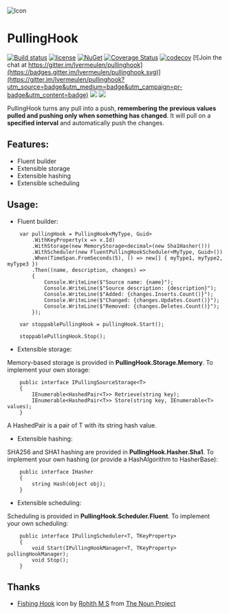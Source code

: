 ![Icon](http://i.imgur.com/GhA9WY5.png?1) 
# PullingHook 
[![Build status](https://ci.appveyor.com/api/projects/status/jhwpf0x1f3eo7x3r?svg=true)](https://ci.appveyor.com/project/lvermeulen/pullinghook) [![license](https://img.shields.io/github/license/lvermeulen/pullinghook.svg?maxAge=2592000)](https://github.com/lvermeulen/pullinghook/blob/master/LICENSE) [![NuGet](https://img.shields.io/nuget/vpre/pullinghook.svg?maxAge=2592000)](https://www.nuget.org/packages/pullinghook/) [![Coverage Status](https://coveralls.io/repos/github/lvermeulen/PullingHook/badge.svg?branch=master)](https://coveralls.io/github/lvermeulen/PullingHook?branch=master) [![codecov](https://codecov.io/gh/lvermeulen/pullinghook/branch/master/graph/badge.svg)](https://codecov.io/gh/lvermeulen/pullinghook)
 [![Join the chat at https://gitter.im/lvermeulen/pullinghook](https://badges.gitter.im/lvermeulen/pullinghook.svg)](https://gitter.im/lvermeulen/pullinghook?utm_source=badge&utm_medium=badge&utm_campaign=pr-badge&utm_content=badge) ![](https://img.shields.io/badge/.net-4.5.2-yellowgreen.svg) ![](https://img.shields.io/badge/netstandard-1.4-yellowgreen.svg)

PullingHook turns any pull into a push, **remembering the previous values pulled and pushing only when something has changed**. It will pull on a **specified interval** and automatically push the changes.

## Features:
* Fluent builder
* Extensible storage
* Extensible hashing
* Extensible scheduling

## Usage:

* Fluent builder:
~~~~
    var pullingHook = PullingHook<MyType, Guid>
        .WithKeyProperty(x => x.Id)
        .WithStorage(new MemoryStorage<decimal>(new Sha1Hasher()))
        .WithScheduler(new FluentPullingHookScheduler<MyType, Guid>())
        .When(TimeSpan.FromSeconds(5), () => new[] { myType1, myType2, myType3 })
        .Then((name, description, changes) => 
		{ 
			Console.WriteLine($"Source name: {name}");
			Console.WriteLine($"Source description: {description}");
			Console.WriteLine($"Added: {changes.Inserts.Count()}");
			Console.WriteLine($"Changed: {changes.Updates.Count()}");
			Console.WriteLine($"Removed: {changes.Deletes.Count()}");
		});

    var stoppablePullingHook = pullingHook.Start();

    stoppablePullingHook.Stop();
~~~~

* Extensible storage:

Memory-based storage is provided in **PullingHook.Storage.Memory**. To implement your own storage:
~~~~
    public interface IPullingSourceStorage<T>
    {
        IEnumerable<HashedPair<T>> Retrieve(string key);
        IEnumerable<HashedPair<T>> Store(string key, IEnumerable<T> values);
    }
~~~~

A HashedPair<T> is a pair of T with its string hash value.

* Extensible hashing:

SHA256 and SHA1 hashing are provided in **PullingHook.Hasher.Sha1**. To implement your own hashing (or provide a HashAlgorithm to HasherBase):
~~~~
    public interface IHasher
    {
        string Hash(object obj);
    }
~~~~

* Extensible scheduling:

Scheduling is provided in **PullingHook.Scheduler.Fluent**. To implement your own scheduling:
~~~~
    public interface IPullingScheduler<T, TKeyProperty>
    {
        void Start(IPullingHookManager<T, TKeyProperty> pullingHookManager);
        void Stop();
    }
~~~~

## Thanks
* [Fishing Hook](https://thenounproject.com/term/fishing-hook/942366) icon by [Rohith M S](https://thenounproject.com/rohithdezinr/) from [The Noun Project](https://thenounproject.com)
 